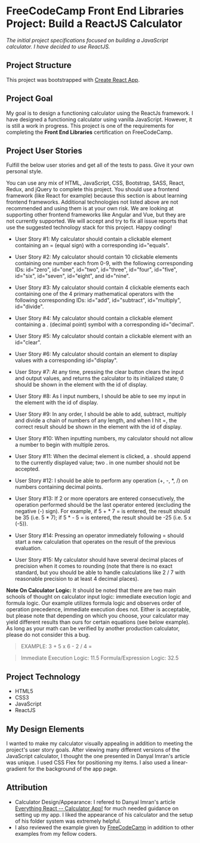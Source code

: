 # FreeCodeCamp Front End Libraries Project: Build a ReactJS Calculator
*The initial project specifications focused on building a JavaScript calculator. I have decided to use ReactJS.*

## Project Structure
This project was bootstrapped with [Create React App](https://github.com/facebook/create-react-app).

## Project Goal
My goal is to design a functioning calculator using the ReactJs framework. I have designed a functioning calculator using vanilla JavaScript. However, it is still a work in progress. This project is one of the requirements for completing the **Front End Libraries** certification on FreeCodeCamp. 

## Project User Stories
Fulfill the below user stories and get all of the tests to pass. Give it your own personal style.

You can use any mix of HTML, JavaScript, CSS, Bootstrap, SASS, React, Redux, and jQuery to complete this project. You should use a frontend framework (like React for example) because this section is about learning frontend frameworks. Additional technologies not listed above are not recommended and using them is at your own risk. We are looking at supporting other frontend frameworks like Angular and Vue, but they are not currently supported. We will accept and try to fix all issue reports that use the suggested technology stack for this project. Happy coding!

- User Story #1: My calculator should contain a clickable element containing an = (equal sign) with a corresponding id="equals".

- User Story #2: My calculator should contain 10 clickable elements containing one number each from 0-9, with the following corresponding IDs: id="zero", id="one", id="two", id="three", id="four", id="five", id="six", id="seven", id="eight", and id="nine".

- User Story #3: My calculator should contain 4 clickable elements each containing one of the 4 primary mathematical operators with the following corresponding IDs: id="add", id="subtract", id="multiply", id="divide".

- User Story #4: My calculator should contain a clickable element containing a . (decimal point) symbol with a corresponding id="decimal".

- User Story #5: My calculator should contain a clickable element with an id="clear".

- User Story #6: My calculator should contain an element to display values with a corresponding id="display".

- User Story #7: At any time, pressing the clear button clears the input and output values, and returns the calculator to its initialized state; 0 should be shown in the element with the id of display.

- User Story #8: As I input numbers, I should be able to see my input in the element with the id of display.

- User Story #9: In any order, I should be able to add, subtract, multiply and divide a chain of numbers of any length, and when I hit =, the correct result should be shown in the element with the id of display.

- User Story #10: When inputting numbers, my calculator should not allow a number to begin with multiple zeros.

- User Story #11: When the decimal element is clicked, a . should append to the currently displayed value; two . in one number should not be accepted.

- User Story #12: I should be able to perform any operation (+, -, *, /) on numbers containing decimal points.

- User Story #13: If 2 or more operators are entered consecutively, the operation performed should be the last operator entered (excluding the negative (-) sign). For example, if 5 + * 7 = is entered, the result should be 35 (i.e. 5 * 7); if 5 * - 5 = is entered, the result should be -25 (i.e. 5 x (-5)).

- User Story #14: Pressing an operator immediately following = should start a new calculation that operates on the result of the previous evaluation.

- User Story #15: My calculator should have several decimal places of precision when it comes to rounding (note that there is no exact standard, but you should be able to handle calculations like 2 / 7 with reasonable precision to at least 4 decimal places).

**Note On Calculator Logic:** It should be noted that there are two main schools of thought on calculator input logic: immediate execution logic and formula logic. Our example utilizes formula logic and observes order of operation precedence, immediate execution does not. Either is acceptable, but please note that depending on which you choose, your calculator may yield different results than ours for certain equations (see below example). As long as your math can be verified by another production calculator, please do not consider this a bug.

>EXAMPLE: 3 + 5 x 6 - 2 / 4 =

>Immediate Execution Logic: 11.5
>Formula/Expression Logic: 32.5

## Project Technology
- HTML5
- CSS3
- JavaScript
- ReactJS

## My Design Elements
I wanted to make my calculator visually appealing in addition to meeting the project's user story goals. After viewing many different versions of the JavaScript calculator, I thought the one presented in Danyal Imran's article was unique. I used CSS Flex for positioning my items. I also used a linear-gradient for the background of the app page. 

## Attribution
- Calculator Design/Appearance: I refered to Danyal Imran's article [Everything React -- Calculator App!](https://blog.usejournal.com/everything-react-first-app-188b33a880ca) for much needed guidance on setting up my app. I liked the appearance of his calculator and the setup of his folder system was extremely helpful. 
- I also reviewed the example given by [FreeCodeCamp](https://www.freecodecamp.org) in addition to other examples from my fellow coders. 
